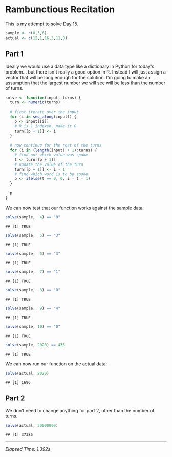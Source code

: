 # Rambunctious Recitation



This is my attempt to solve [Day 15](https://adventofcode.com/2020/day/15).


```r
sample <- c(0,3,6)
actual <- c(12,1,16,3,11,0)
```

## Part 1

Ideally we would use a data type like a dictionary in Python for today's problem... but there isn't really a good
option in R. Instead I will just assign a vector that will be long enough for the solution. I'm going to make an
assumption that the largest number we will see will be less than the number of turns.


```r
solve <- function(input, turns) {
  turn <- numeric(turns)
  
  # first iterate over the input
  for (i in seq_along(input)) {
    p <- input[[i]]
    # R is 1 indexed, make it 0
    turn[[p + 1]] <- i
  }
  
  # now continue for the rest of the turns
  for (i in (length(input) + 1):turns) {
    # find out which value was spoke
    t <- turn[[p + 1]]
    # update the value of the turn
    turn[[p + 1]] <- i - 1
    # find which word is to be spoke
    p <- ifelse(t == 0, 0, i - t - 1)
  } 
  
  p
}
```

We can now test that our function works against the sample data:


```r
solve(sample,  4) == "0"
```

```
## [1] TRUE
```

```r
solve(sample,  5) == "3"
```

```
## [1] TRUE
```

```r
solve(sample,  6) == "3"
```

```
## [1] TRUE
```

```r
solve(sample,  7) == "1"
```

```
## [1] TRUE
```

```r
solve(sample,  8) == "0"
```

```
## [1] TRUE
```

```r
solve(sample,  9) == "4"
```

```
## [1] TRUE
```

```r
solve(sample, 10) == "0"
```

```
## [1] TRUE
```

```r
solve(sample, 2020) == 436
```

```
## [1] TRUE
```

We can now run our function on the actual data:


```r
solve(actual, 2020)
```

```
## [1] 1696
```

## Part 2

We don't need to change anything for part 2, other than the number of turns.


```r
solve(actual, 30000000)
```

```
## [1] 37385
```

---

*Elapsed Time: 1.392s*
